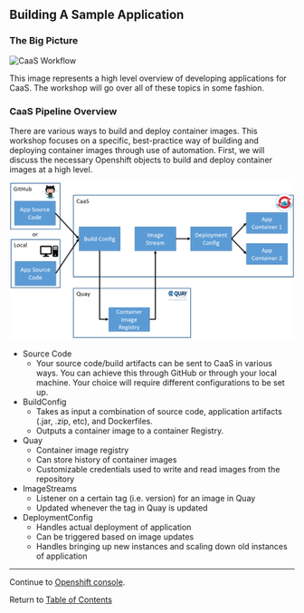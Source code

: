 ## Building A Sample Application

### The Big Picture

![CaaS Workflow](https://github.ford.com/Containers/localdev/blob/master/docs/images/CaaS-LocalDev.png)

This image represents a high level overview of developing applications for CaaS. The workshop will go over all of these topics in some fashion. 

### CaaS Pipeline Overview 

There are various ways to build and deploy container images. This workshop focuses on a specific, best-practice way of building and deploying container images through use of automation. First, we will discuss the necessary Openshift objects to build and deploy container images at a high level. 

![CaaS Workflow](../images/overview.png)

- Source Code
    - Your source code/build artifacts can be sent to CaaS in various ways. You can achieve this through GitHub or through your local machine. Your choice will require different configurations to be set up.
- BuildConfig
    - Takes as input a combination of source code, application artifacts (.jar, .zip, etc), and Dockerfiles.
    - Outputs a container image to a container Registry. 
- Quay
    - Container image registry
    - Can store history of container images
    - Customizable credentials used to write and read images from the repository
- ImageStreams
    - Listener on a certain tag (i.e. version) for an image in Quay 
    - Updated whenever the tag in Quay is updated 
- DeploymentConfig
    - Handles actual deployment of application 
    - Can be triggered based on image updates
    - Handles bringing up new instances and scaling down old instances of application 

---

Continue to [Openshift console](./3-console.md).

Return to [Table of Contents](../README.md#agenda)

